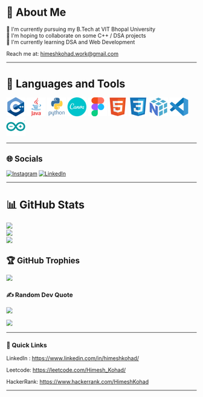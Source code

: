 
# 💫 About Me
🔭 I'm currently pursuing my B.Tech at VIT Bhopal University <br> 🤝 I'm hoping to collaborate on some C++ / DSA projects <br> 🌱 I'm currently learning DSA and Web Development <br>

Reach me at: himeshkohad.work@gmail.com

---

# :book: Languages and Tools

<img src="https://github.com/devicons/devicon/blob/master/icons/cplusplus/cplusplus-original.svg" alt="Cplusplus logo"  width="50" height ="50" />  <img src="https://github.com/devicons/devicon/blob/master/icons/java/java-original-wordmark.svg" alt="JAVA logo"  width="50" height ="50" />  <img src="https://github.com/devicons/devicon/blob/master/icons/python/python-original-wordmark.svg" alt="Python logo"  width="50" height ="50" />  <img src="https://github.com/devicons/devicon/blob/master/icons/canva/canva-original.svg" alt="Canva logo"  width="50" height ="50" />  <img src="https://github.com/devicons/devicon/blob/master/icons/figma/figma-original.svg" alt="Figma logo"  width="50" height ="50" />  <img src="https://github.com/devicons/devicon/blob/master/icons/html5/html5-original.svg" alt="HTML5 logo"  width="50" height ="50" />  <img src="https://github.com/devicons/devicon/blob/master/icons/css3/css3-original.svg" alt="CSS3 logo"  width="50" height ="50" />  <img src="https://github.com/devicons/devicon/blob/master/icons/numpy/numpy-original.svg" alt="NumPy logo"  width="50" height ="50" />  <img src="https://github.com/devicons/devicon/blob/master/icons/vscode/vscode-original.svg" alt="VSCode logo"  width="50" height ="50" />  <img src="https://github.com/devicons/devicon/blob/master/icons/arduino/arduino-original.svg" alt="Arduino logo"  width="50" height ="50" />

---

## 🌐 Socials
[![Instagram](https://img.shields.io/badge/Instagram-%23E4405F.svg?logo=Instagram&logoColor=white)](https://instagram.com/himesh.kohad) [![LinkedIn](https://img.shields.io/badge/LinkedIn-%230077B5.svg?logo=linkedin&logoColor=white)](https://linkedin.com/in/himeshkohad) 

---

# 📊 GitHub Stats
![](https://github-readme-stats.vercel.app/api?username=HimeshKohad&theme=radical&hide_border=true&include_all_commits=false&count_private=false)<br/>
![](https://github-readme-streak-stats.herokuapp.com/?user=HimeshKohad&theme=radical&hide_border=true)<br/>
![](https://github-readme-stats.vercel.app/api/top-langs/?username=HimeshKohad&theme=radical&hide_border=true&include_all_commits=false&count_private=false&layout=compact)

## 🏆 GitHub Trophies
![](https://github-profile-trophy.vercel.app/?username=HimeshKohad&theme=radical&no-frame=false&no-bg=true&margin-w=4)

### ✍️ Random Dev Quote
![](https://quotes-github-readme.vercel.app/api?type=horizontal&theme=radical)

[![](https://visitcount.itsvg.in/api?id=HimeshKohad&icon=6&color=0)](https://visitcount.itsvg.in)

---

### :link: Quick Links
LinkedIn : https://www.linkedin.com/in/himeshkohad/

Leetcode: https://leetcode.com/Himesh_Kohad/

HackerRank: https://www.hackerrank.com/HimeshKohad

---












